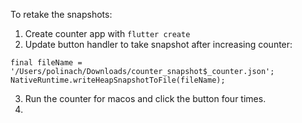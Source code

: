 To retake the snapshots:

1. Create counter app with `flutter create`
2. Update button handler to take snapshot after increasing counter:

```
final fileName = '/Users/polinach/Downloads/counter_snapshot$_counter.json';
NativeRuntime.writeHeapSnapshotToFile(fileName);
```
3. Run the counter for macos and click the button four times.
4.

